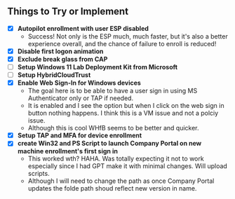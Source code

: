 ## Things to Try or Implement
- [x] **Autopilot enrollment with user ESP disabled**
    - Success! Not only is the ESP much, much faster, but it's also a better experience overall, and the chance of failure to enroll is reduced!
- [x] **Disable first logon animation**
- [x] **Exclude break glass from CAP**
- [ ] **Setup Windows 11 Lab Deployment Kit from Microsoft**
- [ ] **Setup HybridCloudTrust**
- [x] **Enable Web Sign-In for Windows devices**
    - The goal here is to be able to have a user sign in using MS Authenticator only or TAP if needed.
    - It is enabled and I see the option but when I click on the web sign in button nothing happens. I think this is a VM issue and not a polciy issue.
    - Although this is cool WHfB seems to be better and quicker.
- [x] **Setup TAP and MFA for device enrollment**
- [x] **create Win32 and PS Script to launch Company Portal on new machine enrollment's first sign in**
    - This worked wth? HAHA. Was totally expecting it not to work especially since I had GPT make it with minimal changes. Will upload scripts. 
    - Although I will need to change the path as once Company Portal updates the folde path shoud reflect new version in name.

